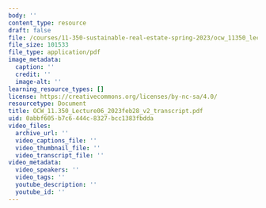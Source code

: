 ```yaml
---
body: ''
content_type: resource
draft: false
file: /courses/11-350-sustainable-real-estate-spring-2023/ocw_11350_lecture06_2023feb28_v2_transcript.pdf
file_size: 101533
file_type: application/pdf
image_metadata:
  caption: ''
  credit: ''
  image-alt: ''
learning_resource_types: []
license: https://creativecommons.org/licenses/by-nc-sa/4.0/
resourcetype: Document
title: OCW_11.350_Lecture06_2023feb28_v2_transcript.pdf
uid: 0abbf605-b7c6-444c-8327-bcc1383fbdda
video_files:
  archive_url: ''
  video_captions_file: ''
  video_thumbnail_file: ''
  video_transcript_file: ''
video_metadata:
  video_speakers: ''
  video_tags: ''
  youtube_description: ''
  youtube_id: ''
---
```


